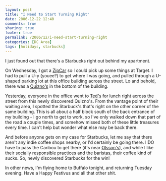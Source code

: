```yaml
---
layout: post
title: "I Need to Start Turning Right"
date: 2006-12-22 12:40
comments: true
sharing: true
footer: true
permalink: /2006/12/i-need-start-turning-right
categories: [DC Area]
tags: [holidays, starbucks]
---
```

I just found out that there's a Starbucks right out behind my apartment.

On Wednesday, I got a <a href="http://www.zipcar.com/">ZipCar</a> so I could pick up some things at Target.  I had to pull a U-y (youee?) to get where I was going, and pulled through a U-shaped parking lot at this office building across the street.  Lo and behold, there was a <a href="http://www.quiznos.com/">Quizno's</a> in the bottom of the building.

Yesterday, everyone in the office went to <a href="http://www.tedsmontanagrill.com/">Ted's</a> for lunch right across the street from this newly discovered Quizno's.  From the vantage point of their waiting area, I spotted the Starbuck's that's right on the other corner of the same building.  This is all about a half block south of the back entrance of my building - I go north to get to work, so I've only walked down that part of the road a couple times, and somehow missed both of these little treasures every time.  I can't help but wonder what else may be back there.

And before anyone gets on my case for Starbucks, let me say that there aren't any indie coffee shops nearby, or I'd certainly be going there.  I DO have to pass the Caribou to get there (it's near <a href="/2006/12/my-very-own-bookstore">Olsson's</a>), and while I like their socially responsible practices and the baristas, their coffee kind of sucks.  So, newly discovered Starbucks for the win!

In other news, I'm flying home to Buffalo tonight, and returning Tuesday evening.  Have a Happy Festivus and all that other shit.
